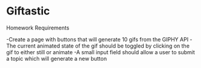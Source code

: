 # Giftastic

Homework Requirements

-Create a page with buttons that will generate 10 gifs from the GIPHY API
-The current animated state of the gif should be toggled by clicking on the gif to either still or animate
-A small input field should allow a user to submit a topic which will generate a new button